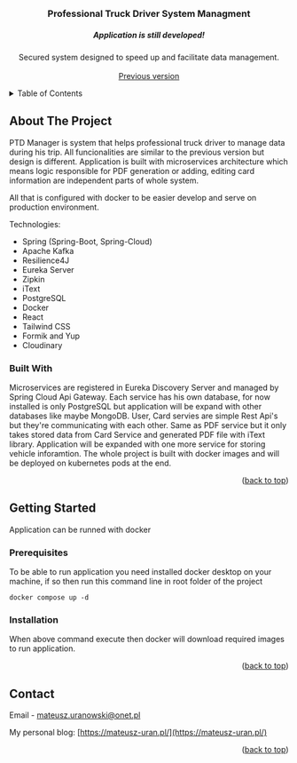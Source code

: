 <a name="readme-top"></a>
<!-- PROJECT LOGO -->
<br />
<div align="center">

  <h3 align="center">Professional Truck Driver System Managment</h3>
  
  <h5 align="center">Application is still developed!</h5>

  <p align="center">
    Secured system designed to speed up and facilitate data management.
    <br />
    <br />
    <a href="https://github.com/mateusz-uran/PTD-Manager">Previous version</a>
  </p>
</div>

<!-- TABLE OF CONTENTS -->
<details>
  <summary>Table of Contents</summary>
  <ol>
    <li>
      <a href="#about-the-project">About The Project</a>
      <ul>
        <li><a href="#built-with">Built With</a></li>
      </ul>
    </li>
    <li>
      <a href="#getting-started">Getting Started</a>
      <ul>
        <li><a href="#prerequisites">Prerequisites</a></li>
        <li><a href="#installation">Installation</a></li>
      </ul>
    </li>
    <li><a href="#contact">Contact</a></li>
  </ol>
</details>

<!-- ABOUT THE PROJECT -->
## About The Project

PTD Manager is system that helps professional truck driver to manage data during his trip.
All funcionalities are similar to the previous version but design is different. Application is built with microservices architecture
which means logic responsible for PDF generation or adding, editing card information are independent parts of whole system.

All that is configured with docker to be easier develop and serve on production environment.

Technologies:
* Spring (Spring-Boot, Spring-Cloud)
* Apache Kafka
* Resilience4J
* Eureka Server
* Zipkin
* iText
* PostgreSQL
* Docker
* React
* Tailwind CSS
* Formik and Yup
* Cloudinary


### Built With

Microservices are registered in Eureka Discovery Server and managed by Spring Cloud Api Gateway. 
Each service has his own database, for now installed is only PostgreSQL but application will be expand
with other databases like maybe MongoDB. User, Card servies are simple Rest Api's but they're communicating 
with each other. Same as PDF service but it only takes stored data from Card Service and generated 
PDF file with iText library.
Application will be expanded with one more service for storing vehicle inforamtion.
The whole project is built with docker images and will be deployed on kubernetes pods at the end.

<p align="right">(<a href="#readme-top">back to top</a>)</p>

<!-- GETTING STARTED -->
## Getting Started

Application can be runned with docker

### Prerequisites

To be able to run application you need installed docker desktop on your machine, 
if so then run this command line in root folder of the project
```
docker compose up -d

```
### Installation

When above command execute then docker will download required images to run application.

<p align="right">(<a href="#readme-top">back to top</a>)</p>

<!-- CONTACT -->
## Contact

Email - mateusz.uranowski@onet.pl

My personal blog: [https://mateusz-uran.pl/](https://mateusz-uran.pl/)

<p align="right">(<a href="#readme-top">back to top</a>)</p>

